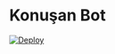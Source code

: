 # Konuşan Bot


[![Deploy](https://www.herokucdn.com/deploy/button.svg)](https://heroku.com/deploy?template=https://github.com/kenanismayilov335/chatbot/tree/master)

